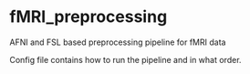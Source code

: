 # fMRI_preprocessing
AFNI and FSL based preprocessing pipeline for fMRI data

Config file contains how to run the pipeline and in what order. 
